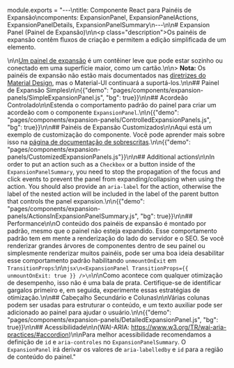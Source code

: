 module.exports = "---\ntitle: Componente React para Painéis de Expansão\ncomponents: ExpansionPanel, ExpansionPanelActions, ExpansionPanelDetails, ExpansionPanelSummary\n---\n\n# Expansion Panel (Painel de Expansão)\n\n<p class=\"description\">Os painéis de expansão contêm fluxos de criação e permitem a edição simplificada de um elemento.</p>\n\n[Um painel de expansão](https://material.io/archive/guidelines/components/expansion-panels.html) é um contêiner leve que pode estar sozinho ou conectado em uma superfície maior, como um cartão.\n\n> **Nota:** Os painéis de expansão não estão mais documentados nas [diretrizes do Material Design](https://material.io/), mas o Material-UI continuará a suportá-los.\n\n## Painel de Expansão Simples\n\n{{\"demo\": \"pages/components/expansion-panels/SimpleExpansionPanel.js\", \"bg\": true}}\n\n## Acordeão Controlado\n\nEstenda o comportamento padrão do painel para criar um acordeão com o componente `ExpansionPanel`.\n\n{{\"demo\": \"pages/components/expansion-panels/ControlledExpansionPanels.js\", \"bg\": true}}\n\n## Painéis de Expansão Customizados\n\nAqui está um exemplo de customização do componente. Você pode aprender mais sobre isso na [página de documentação de sobrescritas](/customization/components/).\n\n{{\"demo\": \"pages/components/expansion-panels/CustomizedExpansionPanels.js\"}}\n\n## Additional actions\n\nIn order to put an action such as a `Checkbox` or a button inside of the `ExpansionPanelSummary`, you need to stop the propagation of the focus and click events to prevent the panel from expanding/collapsing when using the action. You should also provide an `aria-label` for the action, otherwise the label of the nested action will be included in the label of the parent button that controls the panel expansion.\n\n{{\"demo\": \"pages/components/expansion-panels/ActionsInExpansionPanelSummary.js\", \"bg\": true}}\n\n## Performance\n\nO conteúdo dos painéis de expansão é montado por padrão, mesmo que o painel não esteja expandido. Esse comportamento padrão tem em mente a renderização do lado do servidor e o SEO. Se você renderizar grandes árvores de componentes dentro de seu painel ou simplesmente renderizar muitos painéis, pode ser uma boa ideia desabilitar esse comportamento padrão habilitando `unmountOnExit` em `TransitionProps`:\n\n```jsx\n<ExpansionPanel TransitionProps={{ unmountOnExit: true }} />\n```\n\nComo acontece com qualquer otimização de desempenho, isso não é uma bala de prata. Certifique-se de identificar gargalos primeiro e, em seguida, experimente essas estratégias de otimização.\n\n## Cabeçalho Secundário e Colunas\n\nVárias colunas podem ser usadas para estruturar o conteúdo, e um texto auxiliar pode ser adicionado ao painel para ajudar o usuário.\n\n{{\"demo\": \"pages/components/expansion-panels/DetailedExpansionPanel.js\", \"bg\": true}}\n\n## Acessibilidade\n\n(WAI-ARIA: https://www.w3.org/TR/wai-aria-practices/#accordion)\n\nPara melhor acessibilidade recomendamos a definição de `id` e `aria-controles` no `ExpansionPanelSummary`. O `ExpansionPanel` irá derivar os valores de `aria-labelledby` e `id` para a região de conteúdo do painel."